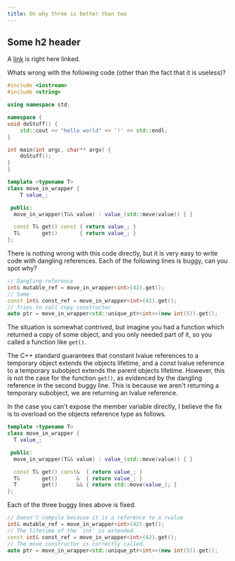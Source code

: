 ```yaml
---
title: On why three is better than two
---
```


## Some h2 header

A [link](http://terrelln.me) is right here linked.

Whats wrong with the following code (other than the fact that it is useless)?

```cpp
#include <iostream>
#include <string>

using namespace std;

namespace {
void doStuff() {
    std::cout << "hello world" << '!' << std::endl;
}

int main(int argc, char** argv) {
    doStuff();
}
}
```

```cpp
template <typename T>
class move_in_wrapper {
    T value_;

 public:
  move_in_wrapper(T&& value) : value_(std::move(value)) { }

  const T& get() const { return value_; }
  T&       get()       { return value_; }
};
```

There is nothing wrong with this code directly, but it is very easy to write
code with dangling references.  Each of the following lines is buggy, can you spot why?

```cpp
// Dangling reference
int& mutable_ref = move_in_wrapper<int>(42).get();
// Same
const int& const_ref = move_in_wrapper<int>(42).get();
// Tries to call copy constructor
auto ptr = move_in_wrapper<std::unique_ptr<int>>(new int(5)).get();
```

The situation is somewhat contrived, but imagine you had a function which returned a copy
of some object, and you only needed part of it, so you called a function like `get()`.

The C++ standard guarantees that constant lvalue references to a temporary object extends
the objects lifetime, and a const lvalue reference to a temporary subobject extends the
parent objects lifetime.
However, this is not the case for the function `get()`, as evidenced by the dangling reference
in the second buggy line.
This is because we aren't returning a temporary subobject, we are returning an lvalue reference.

In the case you can't expose the member variable directly, I believe the fix is to overload
on the objects reference type as follows.

```cpp
template <typename T>
class move_in_wrapper {
  T value_;

 public:
  move_in_wrapper(T&& value) : value_(std::move(value)) { }

  const T& get() const&  { return value_; }
  T&       get()      &  { return value_; }
  T        get()      && { return std::move(value_); }
};
```

Each of the three buggy lines above is fixed.

```cpp
// Doesn't compile because it is a reference to a rvalue
int& mutable_ref = move_in_wrapper<int>(42).get();
// The lifetime of the `int` is extended.
const int& const_ref = move_in_wrapper<int>(42).get();
// The move constructor is correctly called.
auto ptr = move_in_wrapper<std::unique_ptr<int>>(new int(5)).get();
```
